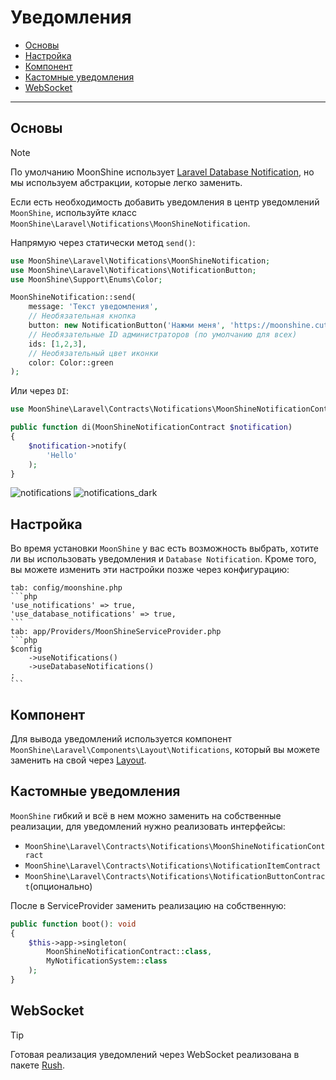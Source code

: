 # Уведомления

- [Основы](#basics)
- [Настройка](#settings)
- [Компонент](#component)
- [Кастомные уведомления](#custom)
- [WebSocket](#web-socket)

---

<a name="basics"></a>
## Основы

> [!NOTE]
> По умолчанию MoonShine использует [Laravel Database Notification](https://laravel.com/docs/notifications#database-notifications), но мы используем абстракции, которые легко заменить.

Если есть необходимость добавить уведомления в центр уведомлений `MoonShine`, используйте класс `MoonShine\Laravel\Notifications\MoonShineNotification`.

Напрямую через статически метод `send()`:

```php
use MoonShine\Laravel\Notifications\MoonShineNotification;
use MoonShine\Laravel\Notifications\NotificationButton;
use MoonShine\Support\Enums\Color;

MoonShineNotification::send(
    message: 'Текст уведомления',
    // Необязательная кнопка
    button: new NotificationButton('Нажми меня', 'https://moonshine.cutcode.dev'),
    // Необязательные ID администраторов (по умолчанию для всех)
    ids: [1,2,3],
    // Необязательный цвет иконки
    color: Color::green
);
```

Или через `DI`:

```php
use MoonShine\Laravel\Contracts\Notifications\MoonShineNotificationContract;

public function di(MoonShineNotificationContract $notification)
{
    $notification->notify(
        'Hello'
    );
}
```

![notifications](https://raw.githubusercontent.com/moonshine-software/doc/3.x/resources/screenshots/notifications.png)
![notifications_dark](https://raw.githubusercontent.com/moonshine-software/doc/3.x/resources/screenshots/notifications_dark.png)

<a name="settings"></a>
## Настройка

Во время установки `MoonShine` у вас есть возможность выбрать, хотите ли вы использовать уведомления и `Database Notification`.
Кроме того, вы можете изменить эти настройки позже через конфигурацию:

~~~tabs
tab: config/moonshine.php
```php
'use_notifications' => true,
'use_database_notifications' => true,
```
tab: app/Providers/MoonShineServiceProvider.php
```php
$config
    ->useNotifications()
    ->useDatabaseNotifications()
;
```
~~~

<a name="component"></a>
## Компонент

Для вывода уведомлений используется компонент `MoonShine\Laravel\Components\Layout\Notifications`, который вы можете заменить на свой через [Layout](/docs/{{version}}/appearance/layout).

<a name="custom"></a>
## Кастомные уведомления

`MoonShine` гибкий и всё в нем можно заменить на собственные реализации, для уведомлений нужно реализовать интерфейсы:

- `MoonShine\Laravel\Contracts\Notifications\MoonShineNotificationContract`
- `MoonShine\Laravel\Contracts\Notifications\NotificationItemContract`
- `MoonShine\Laravel\Contracts\Notifications\NotificationButtonContract`(опционально)

После в ServiceProvider заменить реализацию на собственную:

```php
public function boot(): void
{
    $this->app->singleton(
        MoonShineNotificationContract::class,
        MyNotificationSystem::class
    );
}
```

<a name="web-socket"></a>
## WebSocket

> [!TIP]
> Готовая реализация уведомлений через WebSocket реализована в пакете [Rush](/plugins/rush).
